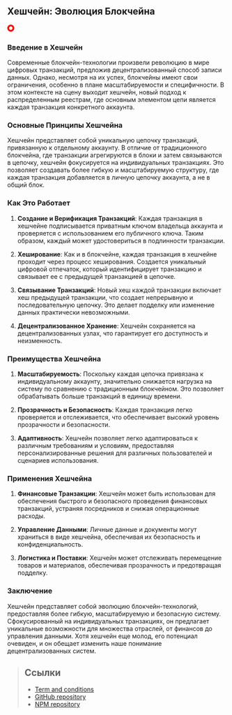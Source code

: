 ## Хешчейн: Эволюция Блокчейна

![text](logo.png)

### Введение в Хешчейн

Современные блокчейн-технологии произвели революцию в мире цифровых транзакций, предложив децентрализованный способ записи данных. Однако, несмотря на их успех, блокчейны имеют свои ограничения, особенно в плане масштабируемости и специфичности. В этом контексте на сцену выходит хешчейн, новый подход к распределенным реестрам, где основным элементом цепи является каждая транзакция конкретного аккаунта.

### Основные Принципы Хешчейна

Хешчейн представляет собой уникальную цепочку транзакций, привязанную к отдельному аккаунту. В отличие от традиционного блокчейна, где транзакции агрегируются в блоки и затем связываются в цепочку, хешчейн фокусируется на индивидуальных транзакциях. Это позволяет создавать более гибкую и масштабируемую структуру, где каждая транзакция добавляется в личную цепочку аккаунта, а не в общий блок.

### Как Это Работает

1. **Создание и Верификация Транзакций**: Каждая транзакция в хешчейне подписывается приватным ключом владельца аккаунта и проверяется с использованием его публичного ключа. Таким образом, каждый может удостовериться в подлинности транзакции.

2. **Хеширование**: Как и в блокчейне, каждая транзакция в хешчейне проходит через процесс хеширования. Создается уникальный цифровой отпечаток, который идентифицирует транзакцию и связывает ее с предыдущей транзакцией в цепочке.

3. **Связывание Транзакций**: Новый хеш каждой транзакции включает хеш предыдущей транзакции, что создает непрерывную и последовательную цепочку. Это делает подделку или изменение данных практически невозможными.

4. **Децентрализованное Хранение**: Хешчейн сохраняется на децентрализованных узлах, что гарантирует его доступность и неизменность.

### Преимущества Хешчейна

1. **Масштабируемость**: Поскольку каждая цепочка привязана к индивидуальному аккаунту, значительно снижается нагрузка на систему по сравнению с традиционным блокчейном. Это позволяет обрабатывать больше транзакций в единицу времени.

2. **Прозрачность и Безопасность**: Каждая транзакция легко проверяется и отслеживается, что обеспечивает высокий уровень прозрачности и безопасности.

3. **Адаптивность**: Хешчейн позволяет легко адаптироваться к различным требованиям и условиям, предоставляя персонализированные решения для различных пользователей и сценариев использования.

### Применения Хешчейна

1. **Финансовые Транзакции**: Хешчейн может быть использован для обеспечения быстрого и безопасного проведения финансовых транзакций, устраняя посредников и снижая операционные расходы.

2. **Управление Данными**: Личные данные и документы могут храниться в виде хешчейна, обеспечивая их безопасность и конфиденциальность.

3. **Логистика и Поставки**: Хешчейн может отслеживать перемещение товаров и материалов, обеспечивая прозрачность и предотвращая подделку.

### Заключение

Хешчейн представляет собой эволюцию блокчейн-технологий, предоставляя более гибкую, масштабируемую и безопасную систему. Сфокусированный на индивидуальных транзакциях, он предлагает уникальные возможности для множества отраслей, от финансов до управления данными. Хотя хешчейн еще молод, его потенциал очевиден, и он обещает изменить наше понимание децентрализованных систем.

> ## Ссылки
> 
> - [Term and conditions](https://mytoken.space/mfm-angular-template/docs/?path=/mfm-wallet/docs/terms_and_conditions.md)
> - [GitHub repository](https://github.com/mikefromminsk/mfm-wallet)
> - [NPM repository](https://www.npmjs.com/package/mfm-wallet)